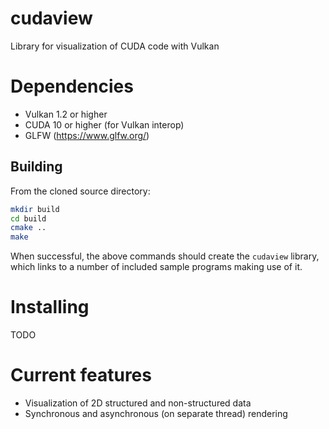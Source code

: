# cudaview
Library for visualization of CUDA code with Vulkan

# Dependencies
* Vulkan 1.2 or higher
* CUDA 10 or higher (for Vulkan interop)
* GLFW (https://www.glfw.org/)

## Building

From the cloned source directory:

```bash
mkdir build
cd build
cmake ..
make
```

When successful, the above commands should create the `cudaview` library, which
links to a number of included sample programs making use of it.

# Installing
TODO

# Current features
* Visualization of 2D structured and non-structured data
* Synchronous and asynchronous (on separate thread) rendering
